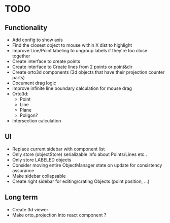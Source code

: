 # TODO

## Functionality
- Add config to show axis
- Find the closest object to mouse within X dist to highlight
- Improve Line/Point labeling to ungroup labels if they're too close together
- Create interface to create points
- Create interface to Create lines from 2 points or point&dir
- Create orto3d components (3d objects that have their projection counter
parts)
- Document drag logic
- Improve infinite line boundary calculation for mouse drag
- Orto3d:
  - Point
  - Line
  - Plane
  - Poligon?
- Intersection calculation

## UI
- Replace current sidebar with component list
- Only store (objectStore) serializable info about Points/Lines etc..
- Only store LABELED objects
- Consider moving entire ObjectManager state on update for 
consistency assurance
- Make sidebar collapsable
- Create right sidebar for editing/crating Objects (point position, ...)

## Long term
- Create 3d viewer
- Make orto_projection into react component ?